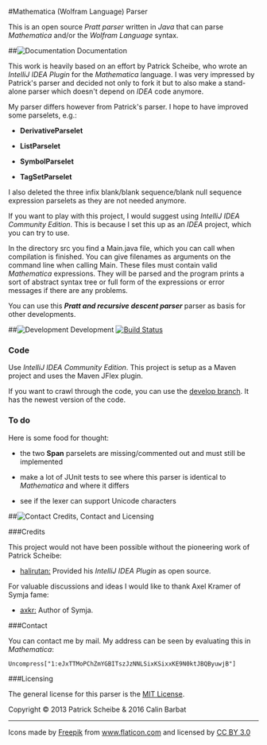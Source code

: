 #Mathematica (Wolfram Language) Parser

This is an open source *Pratt parser* written in *Java* that can parse *Mathematica* and/or
the *Wolfram Language* syntax.

##![Documentation][doc-image] Documentation

This work is heavily based on an effort by Patrick Scheibe, who wrote an *IntelliJ IDEA Plugin*
for the *Mathematica* language. I was very impressed by Patrick's parser and decided not only
to fork it but to also make a stand-alone parser which doesn't depend on *IDEA* code anymore.

My parser differs however from Patrick's parser. I hope to have improved some parselets, e.g.:

- **DerivativeParselet**

- **ListParselet**

- **SymbolParselet**

- **TagSetParselet**

I also deleted the three infix blank/blank sequence/blank null sequence expression parselets
as they are not needed anymore.

If you want to play with this project, I would suggest using *IntelliJ IDEA Community Edition*.
This is because I set this up as an *IDEA* project, which you can try to use.

In the directory src you find a Main.java file, which you can call when compilation is finished.
You can give filenames as arguments on the command line when calling Main.
These files must contain valid *Mathematica* expressions.
They will be parsed and the program prints a sort of abstract syntax tree or full form of the
expressions or error messages if there are any problems.

You can use this ***Pratt and recursive descent parser*** parser as basis for other developments.

##![Development][dev-image] Development [![Build Status](https://travis-ci.org/cbarbat/Mathematica-Parser.svg?branch=develop)](https://travis-ci.org/cbarbat/Mathematica-Parser)

### Code

Use *IntelliJ IDEA Community Edition*. This project is setup as a Maven project and uses the
Maven JFlex plugin.

If you want to crawl through the code, you can use the
[develop branch](https://github.com/cbarbat/Mathematica-Parser/tree/develop). It has the
newest version of the code.

### To do

Here is some food for thought:

- the two **Span** parselets are missing/commented out and must still be implemented

- make a lot of JUnit tests to see where this parser is identical to *Mathematica* and where it differs

- see if the lexer can support Unicode characters

##![Contact][con-image] Credits, Contact and Licensing

###Credits

This project would not have been possible without the pioneering work of Patrick Scheibe:

- [halirutan:](https://github.com/halirutan) Provided his *IntelliJ IDEA Plugin* as open source.

For valuable discussions and ideas I would like to thank Axel Kramer of Symja fame:

- [axkr:](https://github.com/axkr) Author of Symja.

###Contact

You can contact me by mail. My address can be seen by evaluating this in *Mathematica*:

    Uncompress["1:eJxTTMoPChZmYGBITszJzNNLSixKSixxKE9N0ktJBQByuwjB"]

###Licensing

The general license for this parser is the [MIT License](https://github.com/cbarbat/Mathematica-Parser/blob/develop/LICENSE).

Copyright © 2013 Patrick Scheibe & 2016 Calin Barbat

----

<div>Icons made by <a href="http://www.freepik.com" title="Freepik">Freepik</a> from <a href="http://www.flaticon.com" title="Flaticon">www.flaticon.com</a> and licensed by <a href="http://creativecommons.org/licenses/by/3.0/" title="Creative Commons BY 3.0">CC BY 3.0</a></div>

[doc-image]: http://i.stack.imgur.com/erf8e.png
[dev-image]: http://i.stack.imgur.com/D9G2G.png
[bug-image]: http://i.stack.imgur.com/K4fGd.png
[con-image]: http://i.stack.imgur.com/tCbmW.png
